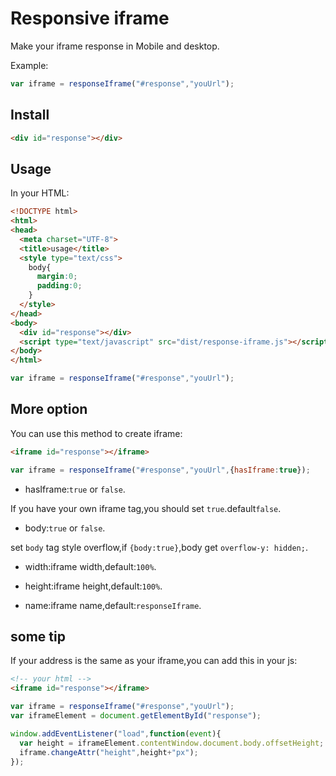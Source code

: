 # Responsive iframe

Make your iframe response in Mobile and desktop.

Example:

```javascript
var iframe = responseIframe("#response","youUrl");
```

## Install

```html
<div id="response"></div>
```

## Usage

In your HTML:

```html
<!DOCTYPE html>
<html>
<head>
  <meta charset="UTF-8">
  <title>usage</title>
  <style type="text/css">
    body{
      margin:0;
      padding:0;
    }
  </style>
</head>
<body>
  <div id="response"></div>
  <script type="text/javascript" src="dist/response-iframe.js"></script>
</body>
</html>
```

```javascript
var iframe = responseIframe("#response","youUrl");
```

## More option

You can use this method to create iframe:

```html
<iframe id="response"></iframe>
```

```javascript
var iframe = responseIframe("#response","youUrl",{hasIframe:true});
```

* hasIframe:`true` or `false`. 

If you have your own iframe tag,you should set `true`.default`false`.

* body:`true` or `false`.

set `body` tag style overflow,if `{body:true}`,body get `overflow-y: hidden;`.

* width:iframe width,default:`100%`.

* height:iframe height,default:`100%`.

* name:iframe name,default:`responseIframe`.

## some tip

If your address is the same as your iframe,you can add this in your js:

```html
<!-- your html -->
<iframe id="response"></iframe>
```

```javascript
var iframe = responseIframe("#response","youUrl");
var iframeElement = document.getElementById("response");

window.addEventListener("load",function(event){
  var height = iframeElement.contentWindow.document.body.offsetHeight;
  iframe.changeAttr("height",height+"px");
});
```